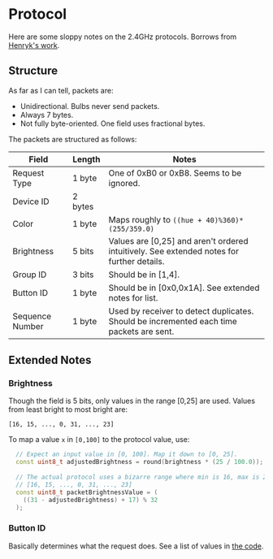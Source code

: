 # Protocol

Here are some sloppy notes on the 2.4GHz protocols. Borrows from [Henryk's work](https://hackaday.io/project/5888-reverse-engineering-the-milight-on-air-protocol).

## Structure

As far as I can tell, packets are:

* Unidirectional. Bulbs never send packets.
* Always 7 bytes.
* Not fully byte-oriented. One field uses fractional bytes.

The packets are structured as follows:


| Field           | Length  | Notes                                                                                     |
|-----------------|---------|-------------------------------------------------------------------------------------------|
| Request Type    | 1 byte  | One of 0xB0 or 0xB8. Seems to be ignored.                                                                     |
| Device ID       | 2 bytes |                                                                                           |
| Color           | 1 byte  | Maps roughly to `((hue + 40)%360)*(255/359.0)`                                              |
| Brightness      | 5 bits  | Values are [0,25] and aren't ordered intuitively. See extended notes for further details. |
| Group ID        | 3 bits  | Should be in [1,4].                                                                       |
| Button ID       | 1 byte  | Should be in [0x0,0x1A]. See extended notes for list.                                     |
| Sequence Number | 1 byte  | Used by receiver to detect duplicates. Should be incremented each time packets are sent.  |

## Extended Notes

### Brightness

Though the field is 5 bits, only values in the range [0,25] are used. Values from least bright to most bright are:

```
[16, 15, ..., 0, 31, ..., 23]
```

To map a value `x` in `[0,100]` to the protocol value, use:

```c++
  // Expect an input value in [0, 100]. Map it down to [0, 25].
  const uint8_t adjustedBrightness = round(brightness * (25 / 100.0));
  
  // The actual protocol uses a bizarre range where min is 16, max is 23:
  // [16, 15, ..., 0, 31, ..., 23]
  const uint8_t packetBrightnessValue = (
    ((31 - adjustedBrightness) + 17) % 32
  );
```

### Button ID

Basically determines what the request does. See a list of values in [the code](https://github.com/sidoh/esp8266_milight_hub/blob/master/lib/MiLight/MiLightClient.h#L16).

